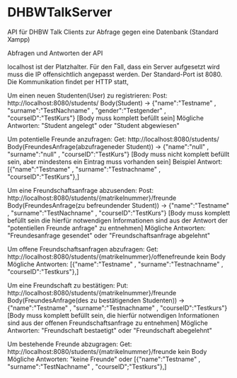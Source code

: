 # DHBWTalkServer
 
API für DHBW Talk Clients zur Abfrage gegen eine Datenbank (Standard Xampp)

Abfragen und Antworten der API

localhost ist der Platzhalter. Für den Fall, dass ein Server aufgesetzt wird muss die IP offensichtlich angepasst werden.
Der Standard-Port ist 8080. Die Kommunikation findet per HTTP statt,

Um einen neuen Studenten(User) zu registrieren:
Post: http://localhost:8080/students/ Body(Student) -> 
{"name":"Testname" , "surname":"TestNachname" , "gender":"Testgender" , "courseID":"TestKurs"} [Body muss komplett befüllt sein]
Mögliche Antworten: "Student angelegt" oder "Student abgewiesen"

Um potentielle Freunde anzufragen:
Get: http://localhost:8080/students/ Body(FreundesAnfrage(abzufrageneder Student)) -> 
{"name":"null" , "surname":"null" , "courseID":"TestKurs"} [Body muss nicht komplett befüllt sein, aber mindestens ein Eintrag muss vorhanden sein]
Beispiel Antwort: [{"name":"Testname" , "surname":"Testnachname" , "courseID":"TestKurs"},]

Um eine Freundschaftsanfrage abzusenden:
Post: http://localhost:8080/students/{matrikelnummer}/freunde Body(FreundesAnfrage(zu befreundender Student)) ->
{"name":"Testname" , "surname":"TestNachname" , "courseID":"TestKurs"} [Body muss komplett befüllt sein die hierfür notwendigen Informationen sind aus der Antwort der "potentiellen Freunde anfrage" zu entnehmen]
Mögliche Antworten: "Freundesanfrage gesendet" oder "Freundschaftsanfrage abgelehnt"

Um offene Freundschaftsanfragen abzufragen:
Get: http://localhost:8080/students/{matrikelnummer}/offenefreunde kein Body
Mögliche Antworten: [{"name":"Testname" , "surname":"Testnachname" , "courseID":"Testkurs"},]

Um eine Freundschaft zu bestätigen:
Put: http://localhost:8080/students/{matrikelnummer}/freunde Body(FreundesAnfrage(des zu bestätigenden Studenten)) ->
{"name":"Testname" , "surname":"Testnachname" , "courseID":"Testkurs"} [Body muss komplett befüllt sein, die hierfür notwendigen Informationen sind aus der offenen Freundschaftsanfrage zu entnehmen]
Mögliche Antworten: "Freundschaft bestaetigt" oder "Freundschaft abegelehnt"

Um bestehende Freunde abzugragen:
Get: http://localhost:8080/students/{matrikelnummer}/freunde kein Body
Mögliche Antworten: "keine Freunde" oder [{"name":"Testname" , "surname":"TestNachname" , "courseID";"Testkurs"},]
